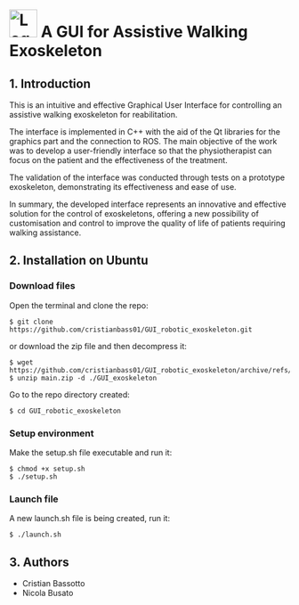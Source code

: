 # <img src="https://github.com/cristianbass01/GUI_robotic_exoskeleton/assets/72708597/bb79ef7b-30f0-4e3a-9ffb-870d1a9cd80b" alt="Logo" width="50" height="50"> A GUI for Assistive Walking Exoskeleton
## 1. Introduction
This is an intuitive and effective Graphical User Interface for controlling an assistive walking exoskeleton for reabilitation. 

The interface is implemented in C++ with the aid of the Qt libraries for the graphics part and the connection to ROS. The main objective of the work was to develop a user-friendly interface so that the physiotherapist can focus on the patient and the effectiveness of the treatment. 

The validation of the interface was conducted through tests on a prototype exoskeleton, demonstrating its effectiveness and ease of use. 

In summary, the developed interface represents an innovative and effective solution for the control of exoskeletons, offering a new possibility of customisation and control to improve the quality of life of patients requiring walking assistance.


## 2. Installation on Ubuntu
### Download files
Open the terminal and clone the repo:
```
$ git clone https://github.com/cristianbass01/GUI_robotic_exoskeleton.git
```
or download the zip file and then decompress it:

```
$ wget https://github.com/cristianbass01/GUI_robotic_exoskeleton/archive/refs/heads/main.zip
$ unzip main.zip -d ./GUI_exoskeleton
```
Go to the repo directory created:
```
$ cd GUI_robotic_exoskeleton 
```
  
### Setup environment
Make the setup.sh file executable and run it:
```
$ chmod +x setup.sh
$ ./setup.sh
```
### Launch file  
A new launch.sh file is being created, run it:
```
$ ./launch.sh
```

## 3. Authors
- Cristian Bassotto
- Nicola Busato
